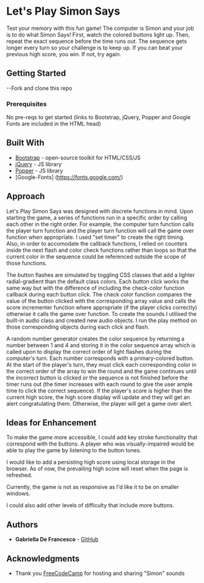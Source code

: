 # Let's Play Simon Says

Test your memory with this fun game! The computer is Simon and your job is to do what Simon Says! First, watch the colored buttons light up. Then, repeat the exact sequence before the time runs out. The sequence gets longer every turn so your challenge is to keep up. If you can beat your previous high score, you win. If not, try again.

## Getting Started

--Fork and clone this repo

### Prerequisites

No pre-reqs to get started (links to Bootstrap, jQuery, Popper and Google Fonts are included in the HTML head)

## Built With

* [Bootstrap](https://getbootstrap.com/) - open-source toolkit for HTML/CSS/JS
* [jQuery](http://jquery.com/) - JS library
* [Popper](https://popper.js.org/) - JS library
* [Google-Fonts] (https://fonts.google.com/)

## Approach

Let's Play Simon Says was designed with discrete functions in mind. Upon starting the game, a series of functions run in a specific order by calling each other in the right order. For example, the computer turn function calls the player turn function and the player turn function will call the game over function when appropriate. I used "set timer" to create the right timing. Also, in order to accomodate the callback functions, I relied on counters inside the next flash and color check functions rather than loops so that the current color in the sequence could be referenced outside the scope of those functions. 

The button flashes are simulated by toggling CSS classes that add a lighter radial-gradient than the default class colors. Each button click works the same way but with the difference of including the check-color function callback during each button click. The check color function compares the value of the button clicked with the corresponding array value and calls the score incrementer function where appropriate (if the player clicks correctly) otherwise it calls the game over function. To create the sounds I utilised the built-in audio class and created new audio objects. I run the play method on those corresponding objects during each click and flash. 

A random number generator creates the color sequence by returning a number between 1 and 4 and storing it in the color sequence array which is called upon to display the correct order of light flashes during the computer's turn. Each number corresponds with a primary-colored button. At the start of the player's turn, they must click each corresponding color in the correct order of the array to win the round and the game continues until the incorrect button is clicked or the sequence is not finished before the timer runs out (the timer increases with each round to give the user ample time to click the correct sequence). If the player's score is higher than the current high score, the high score display will update and they will get an alert congratulating them. Otherwise, the player will get a game over alert.


## Ideas for Enhancement

To make the game more accessible, I could add key stroke functionality that correspond with the buttons. A player who was visually-impaired would be able to play the game by listening to the button tones.

I would like to add a persisting high score using local storage in the browser. As of now, the prevailing high score will reset when the page is refreshed.

Currently, the game is not as responsive as I'd like it to be on smaller windows.

I could also add other levels of difficulty that include more buttons.

## Authors

* **Gabriella De Francesco** - [GitHub](https://github.com/gabriella1177)

## Acknowledgments

* Thank you [FreeCodeCamp](https://www.freecodecamp.org/) for hosting and sharing "Simon" sounds


